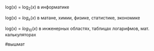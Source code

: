 log(x) = $\log_2(x)$ в информатике

log(x) = $log_e(x)$ в матане, химии, физике, статистике, экономике

log(x) = $log_{10}(x)$ в инженерных областях, таблицах логарифмов, мат. калькуляторах

#вышмат 